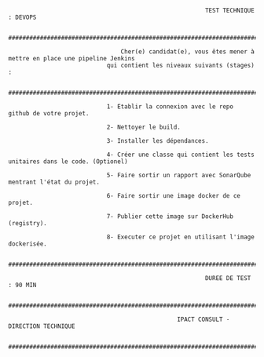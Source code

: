 
                                                            TEST TECHNIQUE : DEVOPS

                                #############################################################################

                                    Cher(e) candidat(e), vous êtes mener à mettre en place une pipeline Jenkins 
                                qui contient les niveaux suivants (stages) : 

                                #############################################################################

                                1- Etablir la connexion avec le repo github de votre projet.

                                2- Nettoyer le build.

                                3- Installer les dépendances.

                                4- Créer une classe qui contient les tests unitaires dans le code. (Optionel)

                                5- Faire sortir un rapport avec SonarQube mentrant l'état du projet.

                                6- Faire sortir une image docker de ce projet.

                                7- Publier cette image sur DockerHub (registry).

                                8- Executer ce projet en utilisant l'image dockerisée.

                                #############################################################################

                                                            DUREE DE TEST : 90 MIN

                                #############################################################################

                                                    IPACT CONSULT - DIRECTION TECHNIQUE

                                #############################################################################
